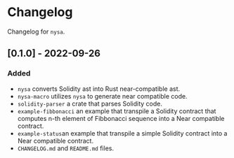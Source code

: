 # Changelog

Changelog for `nysa`.

## [0.1.0] - 2022-09-26
### Added
- `nysa` converts Solidity ast into Rust near-compatible ast.
- `nysa-macro` utilizes `nysa` to generate near compatible code.
- `solidity-parser` a crate that parses Solidity code. 
- `example-fibbonacci` an example that transpile a Solidity contract that computes n-th element of Fibbonacci sequence into a Near compatible contract.
- `example-status`an example that transpile a simple Solidity contract into a Near compatible contract.
- `CHANGELOG.md` and `README.md` files.
